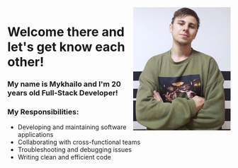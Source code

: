 <img src="./assets/photo_2023-03-23_19-34-51.jpg" width="220" align="right">
<h1>Welcome there and let's get know each other!</h1>
<h3>My name is Mykhailo and I'm 20 years old Full-Stack Developer!<h3>
<h3>My Responsibilities:</h3>
<ul>
  <li>Developing and maintaining software applications</li>
  <li>Collaborating with cross-functional teams</li>
  <li>Troubleshooting and debugging issues</li>
  <li>Writing clean and efficient code</li>
</ul>
